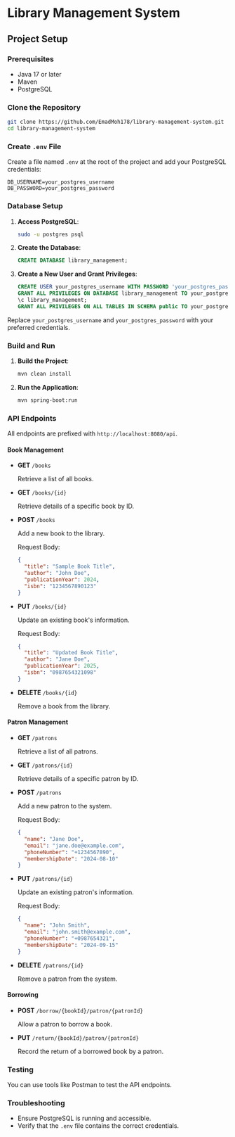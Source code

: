 # Library Management System

## Project Setup

### Prerequisites

- Java 17 or later
- Maven
- PostgreSQL

### Clone the Repository

```bash
git clone https://github.com/EmadMoh178/library-management-system.git
cd library-management-system
```

### Create `.env` File

Create a file named `.env` at the root of the project and add your PostgreSQL credentials:

```
DB_USERNAME=your_postgres_username
DB_PASSWORD=your_postgres_password
```

### Database Setup

1. **Access PostgreSQL**:

   ```bash
   sudo -u postgres psql
   ```

2. **Create the Database**:

   ```sql
   CREATE DATABASE library_management;
   ```

3. **Create a New User and Grant Privileges**:

   ```sql
   CREATE USER your_postgres_username WITH PASSWORD 'your_postgres_password';
   GRANT ALL PRIVILEGES ON DATABASE library_management TO your_postgres_username;
   \c library_management;
   GRANT ALL PRIVILEGES ON ALL TABLES IN SCHEMA public TO your_postgres_username;
   ```

Replace `your_postgres_username` and `your_postgres_password` with your preferred credentials.

### Build and Run

1. **Build the Project**:

   ```bash
   mvn clean install
   ```

2. **Run the Application**:

   ```bash
   mvn spring-boot:run
   ```

### API Endpoints

All endpoints are prefixed with `http://localhost:8080/api`.

#### Book Management

- **GET** `/books`

  Retrieve a list of all books.

- **GET** `/books/{id}`

  Retrieve details of a specific book by ID.

- **POST** `/books`

  Add a new book to the library.

  Request Body:

  ```json
  {
    "title": "Sample Book Title",
    "author": "John Doe",
    "publicationYear": 2024,
    "isbn": "1234567890123"
  }
  ```

- **PUT** `/books/{id}`

  Update an existing book's information.

  Request Body:

  ```json
  {
    "title": "Updated Book Title",
    "author": "Jane Doe",
    "publicationYear": 2025,
    "isbn": "0987654321098"
  }
  ```

- **DELETE** `/books/{id}`

  Remove a book from the library.

#### Patron Management

- **GET** `/patrons`

  Retrieve a list of all patrons.

- **GET** `/patrons/{id}`

  Retrieve details of a specific patron by ID.

- **POST** `/patrons`

  Add a new patron to the system.

  Request Body:

  ```json
  {
    "name": "Jane Doe",
    "email": "jane.doe@example.com",
    "phoneNumber": "+1234567890",
    "membershipDate": "2024-08-10"
  }
  ```

- **PUT** `/patrons/{id}`

  Update an existing patron's information.

  Request Body:

  ```json
  {
    "name": "John Smith",
    "email": "john.smith@example.com",
    "phoneNumber": "+0987654321",
    "membershipDate": "2024-09-15"
  }
  ```

- **DELETE** `/patrons/{id}`

  Remove a patron from the system.

#### Borrowing

- **POST** `/borrow/{bookId}/patron/{patronId}`

  Allow a patron to borrow a book.

- **PUT** `/return/{bookId}/patron/{patronId}`

  Record the return of a borrowed book by a patron.

### Testing

You can use tools like Postman to test the API endpoints.

### Troubleshooting

- Ensure PostgreSQL is running and accessible.
- Verify that the `.env` file contains the correct credentials.

